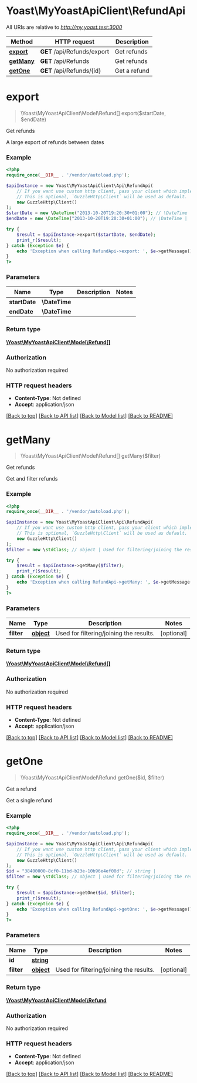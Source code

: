 # Yoast\MyYoastApiClient\RefundApi

All URIs are relative to *http://my.yoast.test:3000*

Method | HTTP request | Description
------------- | ------------- | -------------
[**export**](RefundApi.md#export) | **GET** /api/Refunds/export | Get refunds
[**getMany**](RefundApi.md#getmany) | **GET** /api/Refunds | Get refunds
[**getOne**](RefundApi.md#getone) | **GET** /api/Refunds/{id} | Get a refund

# **export**
> \Yoast\MyYoastApiClient\Model\Refund[] export($startDate, $endDate)

Get refunds

A large export of refunds between dates

### Example
```php
<?php
require_once(__DIR__ . '/vendor/autoload.php');

$apiInstance = new Yoast\MyYoastApiClient\Api\RefundApi(
    // If you want use custom http client, pass your client which implements `GuzzleHttp\ClientInterface`.
    // This is optional, `GuzzleHttp\Client` will be used as default.
    new GuzzleHttp\Client()
);
$startDate = new \DateTime("2013-10-20T19:20:30+01:00"); // \DateTime | 
$endDate = new \DateTime("2013-10-20T19:20:30+01:00"); // \DateTime | 

try {
    $result = $apiInstance->export($startDate, $endDate);
    print_r($result);
} catch (Exception $e) {
    echo 'Exception when calling RefundApi->export: ', $e->getMessage(), PHP_EOL;
}
?>
```

### Parameters

Name | Type | Description  | Notes
------------- | ------------- | ------------- | -------------
 **startDate** | **\DateTime**|  |
 **endDate** | **\DateTime**|  |

### Return type

[**\Yoast\MyYoastApiClient\Model\Refund[]**](../Model/Refund.md)

### Authorization

No authorization required

### HTTP request headers

 - **Content-Type**: Not defined
 - **Accept**: application/json

[[Back to top]](#) [[Back to API list]](../../README.md#documentation-for-api-endpoints) [[Back to Model list]](../../README.md#documentation-for-models) [[Back to README]](../../README.md)

# **getMany**
> \Yoast\MyYoastApiClient\Model\Refund[] getMany($filter)

Get refunds

Get and filter refunds

### Example
```php
<?php
require_once(__DIR__ . '/vendor/autoload.php');

$apiInstance = new Yoast\MyYoastApiClient\Api\RefundApi(
    // If you want use custom http client, pass your client which implements `GuzzleHttp\ClientInterface`.
    // This is optional, `GuzzleHttp\Client` will be used as default.
    new GuzzleHttp\Client()
);
$filter = new \stdClass; // object | Used for filtering/joining the results.

try {
    $result = $apiInstance->getMany($filter);
    print_r($result);
} catch (Exception $e) {
    echo 'Exception when calling RefundApi->getMany: ', $e->getMessage(), PHP_EOL;
}
?>
```

### Parameters

Name | Type | Description  | Notes
------------- | ------------- | ------------- | -------------
 **filter** | [**object**](../Model/.md)| Used for filtering/joining the results. | [optional]

### Return type

[**\Yoast\MyYoastApiClient\Model\Refund[]**](../Model/Refund.md)

### Authorization

No authorization required

### HTTP request headers

 - **Content-Type**: Not defined
 - **Accept**: application/json

[[Back to top]](#) [[Back to API list]](../../README.md#documentation-for-api-endpoints) [[Back to Model list]](../../README.md#documentation-for-models) [[Back to README]](../../README.md)

# **getOne**
> \Yoast\MyYoastApiClient\Model\Refund getOne($id, $filter)

Get a refund

Get a single refund

### Example
```php
<?php
require_once(__DIR__ . '/vendor/autoload.php');

$apiInstance = new Yoast\MyYoastApiClient\Api\RefundApi(
    // If you want use custom http client, pass your client which implements `GuzzleHttp\ClientInterface`.
    // This is optional, `GuzzleHttp\Client` will be used as default.
    new GuzzleHttp\Client()
);
$id = "38400000-8cf0-11bd-b23e-10b96e4ef00d"; // string | 
$filter = new \stdClass; // object | Used for filtering/joining the results.

try {
    $result = $apiInstance->getOne($id, $filter);
    print_r($result);
} catch (Exception $e) {
    echo 'Exception when calling RefundApi->getOne: ', $e->getMessage(), PHP_EOL;
}
?>
```

### Parameters

Name | Type | Description  | Notes
------------- | ------------- | ------------- | -------------
 **id** | [**string**](../Model/.md)|  |
 **filter** | [**object**](../Model/.md)| Used for filtering/joining the results. | [optional]

### Return type

[**\Yoast\MyYoastApiClient\Model\Refund**](../Model/Refund.md)

### Authorization

No authorization required

### HTTP request headers

 - **Content-Type**: Not defined
 - **Accept**: application/json

[[Back to top]](#) [[Back to API list]](../../README.md#documentation-for-api-endpoints) [[Back to Model list]](../../README.md#documentation-for-models) [[Back to README]](../../README.md)

